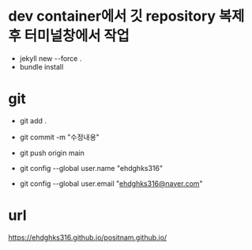 # dev container에서 깃 repository 복제 후 터미널창에서 작업
- jekyll new --force .
- bundle install

# git 
- git add .
- git commit -m "수정내용"
- git push origin main

- git config --global user.name "ehdghks316"
- git config --global user.email "ehdghks316@naver.com"


# url
https://ehdghks316.github.io/positnam.github.io/